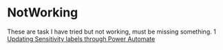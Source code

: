 # NotWorking
These are task I have tried but not working, must be missing something.
1 [Updating Sensitivity labels through Power Automate](https://github.com/AlmasMahfooz/NotWorking/blob/main/Updating%20Sensitivity%20labels%20through%20Power%20Automate.md)
